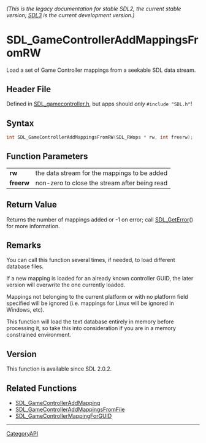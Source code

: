 ###### (This is the legacy documentation for stable SDL2, the current stable version; [SDL3](https://wiki.libsdl.org/SDL3/) is the current development version.)
# SDL_GameControllerAddMappingsFromRW

Load a set of Game Controller mappings from a seekable SDL data stream.

## Header File

Defined in [SDL_gamecontroller.h](https://github.com/libsdl-org/SDL/blob/SDL2/include/SDL_gamecontroller.h), but apps should _only_ `#include "SDL.h"`!

## Syntax

```c
int SDL_GameControllerAddMappingsFromRW(SDL_RWops * rw, int freerw);

```

## Function Parameters

|                |                                               |
| -------------- | --------------------------------------------- |
| **rw**         | the data stream for the mappings to be added  |
| **freerw**     | non-zero to close the stream after being read |

## Return Value

Returns the number of mappings added or -1 on error; call
[SDL_GetError](SDL_GetError)() for more information.

## Remarks

You can call this function several times, if needed, to load different
database files.

If a new mapping is loaded for an already known controller GUID, the later
version will overwrite the one currently loaded.

Mappings not belonging to the current platform or with no platform field
specified will be ignored (i.e. mappings for Linux will be ignored in
Windows, etc).

This function will load the text database entirely in memory before
processing it, so take this into consideration if you are in a memory
constrained environment.

## Version

This function is available since SDL 2.0.2.

## Related Functions

* [SDL_GameControllerAddMapping](SDL_GameControllerAddMapping)
* [SDL_GameControllerAddMappingsFromFile](SDL_GameControllerAddMappingsFromFile)
* [SDL_GameControllerMappingForGUID](SDL_GameControllerMappingForGUID)

----
[CategoryAPI](CategoryAPI)


